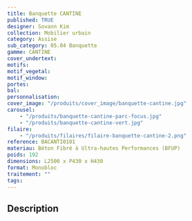 ```yaml
---
title: Banquette CANTINE
published: TRUE
designer: Sovann Kim
collection: Mobilier urbain
category: Assise
sub_category: 05.04 Banquette
gamme: CANTINE
cover_undertext:
motifs:
motif_vegetal:
motif_window:
portes:
bal:
personnalisation:
cover_image: "/produits/cover_image/banquette-cantine.jpg"
carousel:
    - "/produits/banquette-cantine-parc-focus.jpg"
    - "/produits/banquette-cantine-vert.jpg"
filaire:
    - "/produits/filaires/filaire-banquette-cantine-2.png"
reference: BACANTI0101
materiau: Béton Fibré à Ultra-hautes Performances (BFUP)
poids: 192
dimensions: L2500 x P430 x H430
format: Monobloc
traitement: ""
tags:
---
```


## Description
